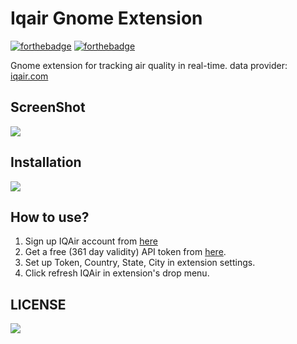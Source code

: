 Iqair Gnome Extension
==================

[![forthebadge](https://forthebadge.com/images/badges/made-with-javascript.svg)](https://forthebadge.com) [![forthebadge](https://forthebadge.com/images/badges/uses-git.svg)](https://forthebadge.com)

Gnome extension for tracking air quality in real-time. data provider: [iqair.com](https://iqair.com/)

## ScreenShot

![](screenshot.png)

## Installation

[![](https://camo.githubusercontent.com/4f1e6d9a2288e9914688d4423892e930f814c7fd10b4ca3a704fe2d3ea927410/68747470733a2f2f6d696368656c65672e6769746875622e696f2f646173682d746f2d646f636b2f6d656469612f6765742d69742d6f6e2d65676f2e706e67)](https://extensions.gnome.org/extension/4082/iqair-gnome-extension/)

## How to use?

1. Sign up IQAir account from [here](https://www.iqair.com/auth/signup)
2. Get a free (361 day validity) API token from [here](https://www.iqair.com/dashboard/api).
3. Set up Token, Country, State, City in extension settings.
4. Click refresh IQAir in extension's drop menu.

## LICENSE

[![](https://www.gnu.org/graphics/gfdl-logo-tiny.png)](https://www.gnu.org/licenses/gpl-3.0.en.html)

